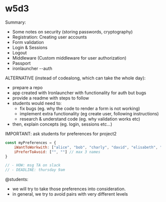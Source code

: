 
# w5d3


<!--

Notes: 
- day is very demanding (start fast-paced from the beginning).


Methodology:
- Continue adding functionality on our library app
- Example: https://github.com/Ironmaidens-Ironhack-Jan-2022/mongoose-express-CRUD-codealong/commits/main

-->




Summary:
- Some notes on security (storing passwords, cryptography)
- Registration: Creating user accounts
- Form validation
- Login & Sessions
- Logout
- Middleware (Custom middleware for user authorization)
- Passport
- ironlauncher --auth




ALTERNATIVE (instead of codealong, which can take the whole day):
- prepare a repo  <!-- @todo -->
- app created with Ironlauncher with functionality for auth but bugs
- provide a readme with steps to follow
- students would need to:
  - fix bugs (eg. why the code to render a form is not working)
  - implement extra functionality (eg create user, following instructions)
  - research & understand code (eg. why validation works etc)
- then, explain concepts (eg. login, sessions etc...)




IMPORTANT: ask students for preferences for project2


  ```js
  const myPreferences = {
      iWantToWorkwith: ["alice", "bob", "charly", "david", "elisabeth", "frank"], // 6 names, ordered by preference
      iPreferToAvoid: ["", ""] // max 3 names
  }

  // - HOW: msg TA on slack
  // - DEADLINE: thursday 9am
  ```

@students:
- we will try to take those preferences into consideration.
- in general, we try to avoid pairs with very different levels


<!--

- (optional) create channel #project-ideas on Slack.

- Try (automatic groups): 
  - https://clevergroups.com/tryit.php
  - https://github.com/A-Fitz/Group-Generator

- Or implement ourselves:
  - https://www.youtube.com/watch?v=DuDvDrAXXbk (Irving's Algorithm for The Stable Roommate Problem)
  - https://github.com/gfornari/stable-roommates-problem


-->



